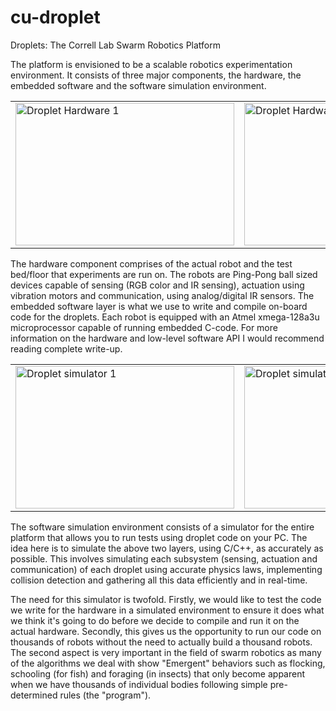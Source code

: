 cu-droplet
==========

Droplets: The Correll Lab Swarm Robotics Platform

The platform is envisioned to be a scalable robotics experimentation environment. It consists of three major components, the hardware, the embedded software and the software simulation environment.

<table><tr>
<td><img border="0" src="https://lh6.googleusercontent.com/-US0UXltts_E/UQr8mrHlRII/AAAAAAAAHQQ/U2wi6PS017g/s400/newdrop.png" alt="Droplet Hardware 1" width="350" height="228"></td>
<td><img border="0" src="https://lh4.googleusercontent.com/-tKwPBAi_aYM/UQr8m2sCzGI/AAAAAAAAHQM/_FXSDIj36Vg/s400/IMAG0074.jpg" alt="Droplet Hardware 2" width="350" height="228"></td>
</tr></table>

The hardware component comprises of the actual robot and the test bed/floor that experiments are run on. The robots are Ping-Pong ball sized devices capable of sensing (RGB color and IR sensing), actuation using vibration motors and communication, using analog/digital IR sensors. The embedded software layer is what we use to write and compile on-board code for the droplets. Each robot is equipped with an Atmel xmega-128a3u microprocessor capable of running embedded C-code. For more information on the hardware and low-level software API I would recommend reading complete write-up.

<table><tr>
<td><img border="0" src="https://lh6.googleusercontent.com/-_bcse-VY5O0/UQr8mkPtBcI/AAAAAAAAHQI/yZwE15DyUxU/s400/newsim.png" alt="Droplet simulator 1" width="350" height="228"></td>
<td><img border="0" src="https://lh5.googleusercontent.com/-JXt1AaZOuDo/UQr8nEpOxVI/AAAAAAAAHQc/m6XyH4FgdKY/s400/newsim2.png" alt="Droplet simulator 2" width="350" height="228"></td>
</tr></table>

The software simulation environment consists of a simulator for the entire platform that allows you to run tests using droplet code on your PC. The idea here is to simulate the above two layers, using C/C++, as accurately as possible. This involves simulating each subsystem (sensing, actuation and communication) of each droplet using accurate physics laws, implementing collision detection and gathering all this data efficiently and in real-time.

The need for this simulator is twofold. Firstly, we would like to test the code we write for the hardware in a simulated environment to ensure it does what we think it's going to do before we decide to compile and run it on the actual hardware. Secondly, this gives us the opportunity to run our code on thousands of robots without the need to actually build a thousand robots. The second aspect is very important in the field of swarm robotics as many of the algorithms we deal with show "Emergent" behaviors such as flocking, schooling (for fish) and foraging (in insects) that only become apparent when we have thousands of individual bodies following simple pre-determined rules (the "program"). 